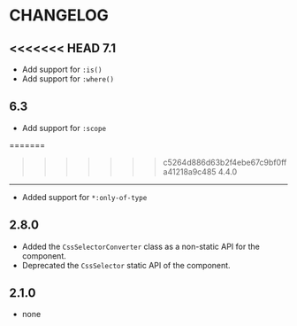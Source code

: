 CHANGELOG
=========

<<<<<<< HEAD
7.1
---

 * Add support for `:is()`
 * Add support for `:where()`

6.3
---

 * Add support for `:scope`

=======
>>>>>>> c5264d886d63b2f4ebe67c9bf0ffa41218a9c485
4.4.0
-----

 * Added support for `*:only-of-type`

2.8.0
-----

 * Added the `CssSelectorConverter` class as a non-static API for the component.
 * Deprecated the `CssSelector` static API of the component.

2.1.0
-----

 * none
